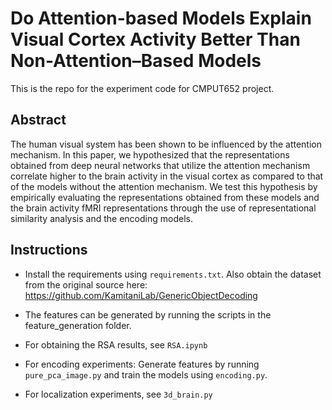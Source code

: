 # Do Attention-based Models Explain Visual Cortex Activity Better Than Non-Attention–Based Models

This is the repo for the experiment code for CMPUT652 project.

## Abstract
The human visual system has been shown to be influenced by the attention mechanism. In this paper, we hypothesized that the representations obtained from deep neural networks that utilize the attention mechanism correlate higher to the brain activity in the visual cortex as compared to that of the models without the attention mechanism. We test this hypothesis by empirically evaluating the representations obtained from these models and the brain activity fMRI representations through the use of representational similarity analysis and the encoding models.

## Instructions
- Install the requirements using `requirements.txt`. Also obtain the
dataset from the original source here:
<https://github.com/KamitaniLab/GenericObjectDecoding>

- The features can be generated by running the scripts in the
  feature_generation folder.

- For obtaining the RSA results, see `RSA.ipynb`
- For encoding experiments: Generate features by running
  `pure_pca_image.py` and train the models using `encoding.py`.

- For localization experiments, see `3d_brain.py`
